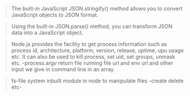 >The built-in JavaScript JSON.stringify() method allows you to convert JavaScript objects to JSON format.

>Using the built-in JSON.parse() method, you can transform JSON data into a JavaScript object.

>Node.js provides the facility to get process information such as process id, architecture, platform, version, release, uptime, upu usage etc. It can also be used to kill process, set uid, set groups, unmask etc.
-process.argv return file running file url and env url and other input we give in command line in an array.

>fs-file system inbuilt module in node to manipulate files -create delete etc-
